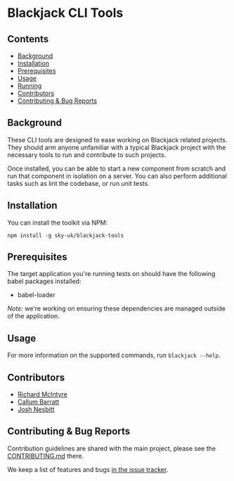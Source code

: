 # Blackjack CLI Tools


## Contents

* [Background](#background)
* [Installation](#installation)
* [Prerequisites](#prerequisites)
* [Usage](#usage)
* [Running](#running)
* [Contributors](#contributors)
* [Contributing & Bug Reports](#contributing--bug-reports)


## Background

These CLI tools are designed to ease working on Blackjack related projects. They should arm anyone unfamiliar with a typical Blackjack project with the necessary tools to run and contribute to such projects.

Once installed, you can be able to start a new component from scratch and run that component in isolation on a server. You can also perform additional tasks such as lint the codebase, or run unit tests.


## Installation

You can install the toolkit via NPM:

```
npm install -g sky-uk/blackjack-tools
```


## Prerequisites

The target application you're running tests on should have the following babel packages installed:

* babel-loader

*Note:* we're working on ensuring these dependencies are managed outside of the application.


## Usage

For more information on the supported commands, run `blackjack --help`.


## Contributors

- [Richard McIntyre](https://github.com/mackstar)
- [Callum Barratt](https://github.com/cbarratt)
- [Josh Nesbitt](https://github.com/joshnesbitt)


## Contributing & Bug Reports

Contribution guidelines are shared with the main project, please see the [CONTRIBUTING.md](CONTRIBUTING.md) there.

We keep a list of features and bugs [in the issue tracker](https://github.com/sky-uk/blackjack-tools/issues).
